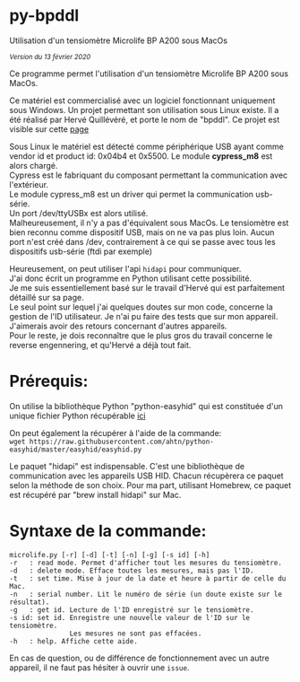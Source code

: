 # py-bpddl
Utilisation d'un tensiomètre Microlife BP A200 sous MacOs

<sub>*Version du 13 février 2020*</sup>

Ce programme permet l'utilisation d'un tensiomètre Microlife BP A200 sous MacOs.

Ce matériel est commercialisé avec un logiciel fonctionnant uniquement sous Windows.
Un projet permettant son utilisation sous Linux existe. Il a été réalisé par Hervé Quillévéré, et porte le nom de "bpddl". Ce projet est visible sur cette [page](http://www.rvq.fr/linux/bpddl.php)

Sous Linux le matériel est détecté comme périphérique USB ayant comme vendor id et product id: 0x04b4 et 0x5500. Le module **cypress_m8** est alors chargé.  
Cypress est le fabriquant du composant permettant la communication avec l'extérieur.  
Le module cypress_m8 est un driver qui permet la communication usb-série.  
Un port /dev/ttyUSBx est alors utilisé.  
Malheureusement, il n'y a pas d'équivalent sous MacOs. Le tensiomètre est bien reconnu comme dispositif USB, mais on ne va pas plus loin. Aucun port n'est créé dans /dev, contrairement à ce qui se passe avec tous les dispositifs usb-série (ftdi par exemple)    

Heureusement, on peut utiliser l'api `hidapi` pour communiquer.  
J'ai donc écrit un programme en Python utilisant cette possibilité.  
Je me suis essentiellement basé sur le travail d'Hervé qui est parfaitement détaillé sur sa page.  
Le seul point sur lequel j'ai quelques doutes sur mon code, concerne la gestion de l'ID utilisateur. Je n'ai pu faire des tests que sur mon appareil. J'aimerais avoir des retours concernant d'autres appareils.  
Pour le reste, je dois reconnaître que le plus gros du travail concerne le reverse engennering, et qu'Hervé a déjà tout fait.    

# Prérequis:

On utilise la bibliothèque Python "python-easyhid" qui est constituée d'un
unique fichier Python récupérable [ici](https://github.com/ahtn/python-easyhid/blob/master/easyhid/easyhid.py)


On peut également la récupérer à l'aide de la commande:  
`wget https://raw.githubusercontent.com/ahtn/python-easyhid/master/easyhid/easyhid.py`

Le paquet "hidapi" est indispensable. C'est une bibliothèque de communication
avec les appareils USB HID.
Chacun récupèrera ce paquet selon la méthode de son choix.
Pour ma part, utilisant Homebrew, ce paquet est récupéré par "brew install hidapi" sur Mac.


# Syntaxe de la commande:

```
microlife.py [-r] [-d] [-t] [-n] [-g] [-s id] [-h]  
-r   : read mode. Permet d'afficher tout les mesures du tensiomètre.  
-d   : delete mode. Efface toutes les mesures, mais pas l'ID.  
-t   : set time. Mise à jour de la date et heure à partir de celle du Mac.  
-n   : serial number. Lit le numéro de série (un doute existe sur le résultat).  
-g   : get id. Lecture de l'ID enregistré sur le tensiomètre.  
-s id: set id. Enregistre une nouvelle valeur de l'ID sur le tensiomètre.  
               Les mesures ne sont pas effacées.  
-h   : help. Affiche cette aide.
```

En cas de question, ou de différence de fonctionnement avec un autre appareil, il ne faut pas hésiter à ouvrir une `issue`.


